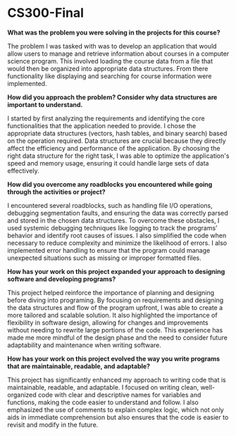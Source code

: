 # CS300-Final

**What was the problem you were solving in the projects for this course?**

The problem I was tasked with was to develop an application that would allow users to manage and retrieve information about courses in a computer science program. This involved loading the course data from a file that would then be organized into appropriate data structures. From there functionality like displaying and searching for course information were implemented. 

**How did you approach the problem? Consider why data structures are important to understand.**

I started by first analyzing the requirements and identifying the core functionalities that the application needed to provide. I chose the appropriate data structures (vectors, hash tables, and binary search) based on the operation required. Data structures are crucial because they directly affect the efficiency and performance of the application. By choosing the right data structure for the right task, I was able to optimize the application's speed and memory usage, ensuring it could handle large sets of data effectively.

**How did you overcome any roadblocks you encountered while going through the activities or project?**

I encountered several roadblocks, such as handling file I/O operations, debugging segmentation faults, and ensuring the data was correctly parsed and stored in the chosen data structures. To overcome these obstacles, I used systemic debugging techniques like logging to track the programs’ behavior and identify root causes of issues. I also simplified the code when necessary to reduce complexity and minimize the likelihood of errors.  I also implemented error handling to ensure that the program could manage unexpected situations such as missing or improper formatted files.

**How has your work on this project expanded your approach to designing software and developing programs?**

This project helped reinforce the importance of planning and designing before diving into programing. By focusing on requirements and designing the data structures and flow of the program upfront, I was able to create a more tailored and scalable solution. It also highlighted the importance of flexibility in software design, allowing for changes and improvements without needing to rewrite large portions of the code. This experience has made me more mindful of the design phase and the need to consider future adaptability and maintenance when writing software.

**How has your work on this project evolved the way you write programs that are maintainable, readable, and adaptable?**

This project has significantly enhanced my approach to writing code that is maintainable, readable, and adaptable. I focused on writing clean, well-organized code with clear and descriptive names for variables and functions, making the code easier to understand and follow. I also emphasized the use of comments to explain complex logic, which not only aids in immediate comprehension but also ensures that the code is easier to revisit and modify in the future. 
